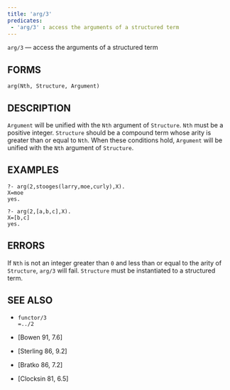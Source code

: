 ```yaml
---
title: 'arg/3'
predicates:
 - 'arg/3' : access the arguments of a structured term
---
```

`arg/3` — access the arguments of a structured term


## FORMS
```
arg(Nth, Structure, Argument)
```
## DESCRIPTION

`Argument` will be unified with the `Nth` argument of `Structure`. `Nth` must be a positive integer. `Structure` should be a compound term whose arity is greater than or equal to `Nth`. When these conditions hold, `Argument` will be unified with the `Nth` argument of `Structure`.


## EXAMPLES

```
?- arg(2,stooges(larry,moe,curly),X).
X=moe
yes.

?- arg(2,[a,b,c],X).
X=[b,c]
yes.
```

## ERRORS

If `Nth` is not an integer greater than `0` and less than or equal to the arity of `Structure`, `arg/3` will fail. `Structure` must be instantiated to a structured term.


## SEE ALSO

- `functor/3`  
`=../2`

- [Bowen 91, 7.6]
- [Sterling 86, 9.2]
- [Bratko 86, 7.2]
- [Clocksin 81, 6.5]
